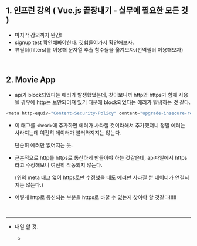 <h2>1. 인프런 강의 ( Vue.js 끝장내기 - 실무에 필요한 모든 것 )</h2>

- 마지막 강의까지 완강!
- signup test 확인해봐야한다. 깃헙들어가서 확인해보자.
- 뷰필터(filters)를 이용해 문자열 추출 함수들을 옮겨보자.(전역필터 이용해보자)


<br/>

<h2>2. Movie App</h2>

- api가 block되었다는 에러가 발생했었는데,
  찾아보니까 http와 https가 함께 사용될 경우에 http는 보안되어져 있기 때문에 block되었다는 에러가 발생하는 것 같다.
  
```javascript
<meta http-equiv="Content-Security-Policy" content="upgrade-insecure-requests">
```
- 이 태그를 ```<head>```에 추가하면 에러가 사라질 것이라해서 추가했더니 정말 에러는 사라지는데 여전히 데이터가 불러와지지는 않는다.

  단순히 에러만 없어지는 듯.
- 근본적으로 http를 https로 통신하게 만들어야 하는 것같은데, api파일에서 https라고 수정해보니 여전히 작동되지 않는다.

   (위의 meta 태그 없이 https로만 수정했을 때도 에러만 사라질 뿐 데이터가 연결되지는 않는다.)
- 어떻게 http로 통신되는 부분을 https로 바꿀 수 있는지 찾아야 할 것같다!!!!!


<br/>

     
<hr/>

- 내일 할 것.

  - 

